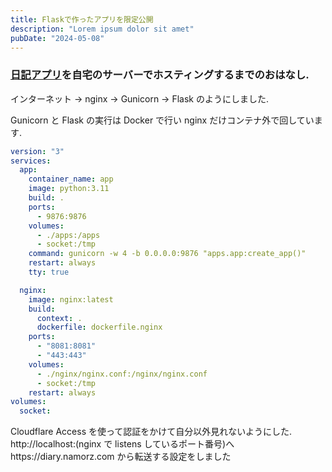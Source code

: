 ```yaml
---
title: Flaskで作ったアプリを限定公開
description: "Lorem ipsum dolor sit amet"
pubDate: "2024-05-08"
---
```


### [日記アプリ](https://namorz.com/work/2023/flaskdiary/)を自宅のサーバーでホスティングするまでのおはなし.

インターネット → nginx → Gunicorn → Flask のようにしました.

Gunicorn と Flask の実行は Docker で行い nginx だけコンテナ外で回しています.

```docker:docker-compose.yml
version: "3"
services:
  app:
    container_name: app
    image: python:3.11
    build: .
    ports:
      - 9876:9876
    volumes:
      - ./apps:/apps
      - socket:/tmp
    command: gunicorn -w 4 -b 0.0.0.0:9876 "apps.app:create_app()"
    restart: always
    tty: true

  nginx:
    image: nginx:latest
    build:
      context: .
      dockerfile: dockerfile.nginx
    ports:
      - "8081:8081"
      - "443:443"
    volumes:
      - ./nginx/nginx.conf:/nginx/nginx.conf
      - socket:/tmp
    restart: always
volumes:
  socket:

```

Cloudflare Access を使って認証をかけて自分以外見れないようにした.
http\://localhost:(nginx で listens しているポート番号)へhttps://diary.namorz.com から転送する設定をしました
